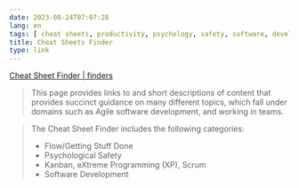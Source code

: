 ```yaml
---
date: 2023-08-24T07:07:28
lang: en
tags: [ cheat sheets, productivity, psychology, safety, software, development, kanban, xp, scrum ]
title: Cheat Sheets Finder
type: link
---
```


[Cheat Sheet Finder | finders](https://gphiliprogers.github.io/finders/cheatsheetfinder)

> This page provides links to and short descriptions of content that provides succinct guidance on many different topics, which fall under domains such as Agile software development, and working in teams.

> The Cheat Sheet Finder includes the following categories:
>
> * Flow/Getting Stuff Done
> * Psychological Safety
> * Kanban, eXtreme Programming (XP), Scrum
> * Software Development
